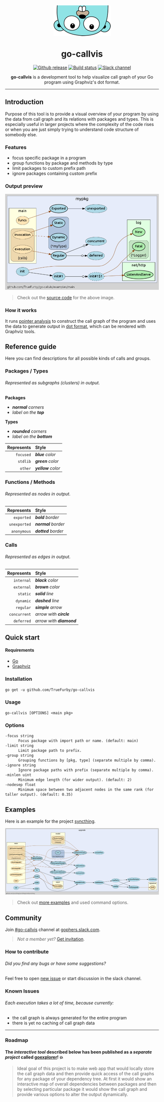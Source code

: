<p align="center"><img src="images/gopher.png" alt="gopher"></p>

# <div align="center">go-callvis</div>

<p align="center">
  <a href="https://github.com/TrueFurby/go-callvis/releases"><img src="https://img.shields.io/github/release/truefurby/go-callvis.svg" alt="Github release"></a>
  <a href="https://travis-ci.org/TrueFurby/go-callvis"><img src="https://travis-ci.org/TrueFurby/go-callvis.svg?branch=master" alt="Build status"></a>
  <a href="https://gophers.slack.com/archives/go-callvis"><img src="https://img.shields.io/badge/gophers%20slack-%23go--callvis-ff69b4.svg" alt="Slack channel"></a>
</p>

<p align="center"><b>go-callvis</b> is a development tool to help visualize call graph of your Go program using Graphviz's dot format.</p>

---

## Introduction

Purpose of this tool is to provide a visual overview of your program by using the data from call graph and its relations with packages and types. This is especially useful in larger projects where the complexity of the code rises or when you are just simply trying to understand code structure of somebody else.

### Features

- focus specific package in a program
- group functions by package and methods by type
- limit packages to custom prefix path
- ignore packages containing custom prefix

### Output preview

[![main](images/main.png)](https://raw.githubusercontent.com/TrueFurby/go-callvis/master/images/main.png)

> Check out the [source code](examples/main) for the above image.

### How it works

It runs [pointer analysis](https://godoc.org/golang.org/x/tools/go/pointer) to construct the call graph of the program and uses the data to generate output in [dot format](http://www.graphviz.org/content/dot-language), which can be rendered with Graphviz tools.

## Reference guide

Here you can find descriptions for all possible kinds of calls and groups.

### Packages / Types

###### Represented as subgraphs (clusters) in output.

**Packages**
- _**normal** corners_
- _label on the **top**_

**Types**
- _**rounded** corners_
- _label on the **bottom**_

Represents  | Style
----------: | :-------------
  `focused` | _**blue** color_
   `stdlib` | _**green** color_
    `other` | _**yellow** color_

### Functions / Methods

###### Represented as nodes in output.

Represents   | Style
-----------: | :--------------
  `exported` | _**bold** border_
`unexported` | _**normal** border_
 `anonymous` | _**dotted** border_

### Calls

###### Represented as edges in output.

Represents   | Style
-----------: | :-------------
  `internal` | _**black** color_
  `external` | _**brown** color_
    `static` | _**solid** line_
   `dynamic` | _**dashed** line_
   `regular` | _**simple** arrow_
`concurrent` | _arrow with **circle**_
  `deferred` | _arrow with **diamond**_

## Quick start

#### Requirements

- [Go](https://golang.org/dl/)
- [Graphviz](http://www.graphviz.org/Download..php)

### Installation

`go get -u github.com/TrueFurby/go-callvis`

### Usage

`go-callvis [OPTIONS] <main pkg>`

### Options

```
-focus string
      Focus package with import path or name. (default: main)
-limit string
      Limit package path to prefix.
-group string
      Grouping functions by [pkg, type] (separate multiple by comma).
-ignore string
      Ignore package paths with prefix (separate multiple by comma).
-minlen uint
      Minimum edge length (for wider output). (default: 2)
-nodesep float
      Minimum space between two adjacent nodes in the same rank (for taller output). (default: 0.35)
```

## Examples

Here is an example for the project [syncthing](https://github.com/syncthing/syncthing).

[![syncthing example](images/syncthing.png)](https://raw.githubusercontent.com/TrueFurby/go-callvis/master/images/syncthing.png)

> Check out [more examples](examples) and used command options.

## Community

Join [#go-callvis](https://gophers.slack.com/archives/go-callvis) channel at [gophers.slack.com](http://gophers.slack.com).

> *Not a member yet?* [Get invitation](https://gophersinvite.herokuapp.com).

### How to contribute

###### Did you find any bugs or have some suggestions?

Feel free to open [new issue](https://github.com/TrueFurby/go-callvis/issues/new) or start discussion in the slack channel.

### Known Issues

###### Each execution takes a lot of time, because currently:
- the call graph is always generated for the entire program
- there is yet no caching of call graph data

---

### Roadmap

#### The *interactive tool* described below has been published as a *separate project* called [goexplorer](https://github.com/TrueFurby/goexplorer)! :boom:

> Ideal goal of this project is to make web app that would locally store the call graph data and then provide quick access of the call graphs for any package of your dependency tree. At first it would show an interactive map of overall dependencies between packages and then by selecting particular package it would show the call graph and provide various options to alter the output dynamically.
